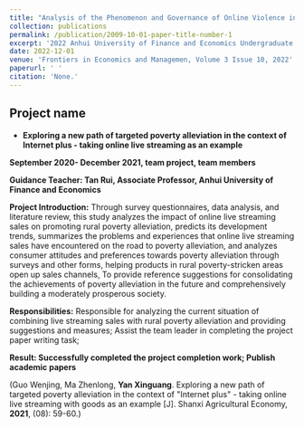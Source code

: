 ```yaml
---
title: "Analysis of the Phenomenon and Governance of Online Violence in the Post-Truth Era"
collection: publications
permalink: /publication/2009-10-01-paper-title-number-1
excerpt: '2022 Anhui University of Finance and Economics Undergraduate Research and Innovation Fund Project'
date: 2022-12-01
venue: 'Frontiers in Economics and Managemen, Volume 3 Issue 10, 2022'
paperurl: ' '
citation: 'None.'
---
```


## Project name

* **Exploring a new path of targeted poverty alleviation in the context of Internet plus - taking online live streaming as an example**

**September 2020- December 2021, team project, team members**
    
**Guidance Teacher: Tan Rui, Associate Professor, Anhui University of Finance and Economics**

**Project Introduction:** Through survey questionnaires, data analysis, and literature review, this study analyzes the impact of online live streaming sales on promoting rural poverty alleviation, predicts its development trends, summarizes the problems and experiences that online live streaming sales have encountered on the road to poverty alleviation, and analyzes consumer attitudes and preferences towards poverty alleviation through surveys and other forms, helping products in rural poverty-stricken areas open up sales channels, To provide reference suggestions for consolidating the achievements of poverty alleviation in the future and comprehensively building a moderately prosperous society.

**Responsibilities:**
Responsible for analyzing the current situation of combining live streaming sales with rural poverty alleviation and providing suggestions and measures;
Assist the team leader in completing the project paper writing task;

**Result: Successfully completed the project completion work;
Publish academic papers**

(Guo Wenjing, Ma Zhenlong, **Yan Xinguang**. Exploring a new path of targeted poverty alleviation in the context of "Internet plus" - taking online live streaming with goods as an example [J]. Shanxi Agricultural Economy, **2021**, (08): 59-60.)


